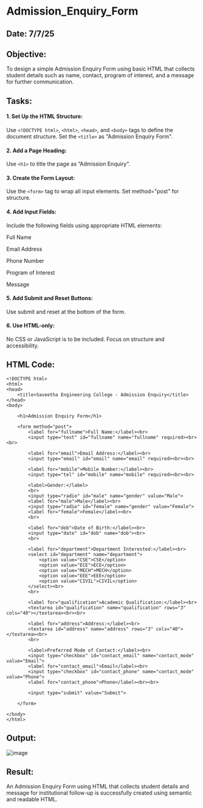 # Admission_Enquiry_Form
## Date: 7/7/25

## Objective:
To design a simple Admission Enquiry Form using basic HTML that collects student details such as name, contact, program of interest, and a message for further communication.

## Tasks:
#### 1. Set Up the HTML Structure:
Use ```<!DOCTYPE html>```, ```<html>```, ```<head>```, and ```<body>``` tags to define the document structure.
Set the ```<title>``` as "Admission Enquiry Form".

#### 2. Add a Page Heading:
Use ```<h1>``` to title the page as “Admission Enquiry”.

#### 3. Create the Form Layout:
Use the ```<form>``` tag to wrap all input elements. Set method="post" for structure.

#### 4. Add Input Fields:
Include the following fields using appropriate HTML elements:

Full Name

Email Address

Phone Number 

Program of Interest 

Message

#### 5. Add Submit and Reset Buttons:
Use submit and reset at the bottom of the form.

#### 6. Use HTML-only:
No CSS or JavaScript is to be included. Focus on structure and accessibility.

## HTML Code:
```
<!DOCTYPE html>
<html>
<head>
    <title>Saveetha Engineering College - Admission Enquiry</title>
</head>
<body>

    <h1>Admission Enquiry Form</h1>

    <form method="post">
        <label for="fullname">Full Name:</label><br>
        <input type="text" id="fullname" name="fullname" required><br><br>

        <label for="email">Email Address:</label><br>
        <input type="email" id="email" name="email" required><br><br>

        <label for="mobile">Mobile Number:</label><br>
        <input type="tel" id="mobile" name="mobile" required><br><br>

        <label>Gender:</label>
        <br>
        <input type="radio" id="male" name="gender" value="Male">
        <label for="male">Male</label><br>
        <input type="radio" id="female" name="gender" value="Female">
        <label for="female">Female</label><br>
        <br>

        <label for="dob">Date of Birth:</label><br>
        <input type="date" id="dob" name="dob"><br>
        <br>

        <label for="department">Department Interested:</label><br>
        <select id="department" name="department">
            <option value="CSE">CSE</option>
            <option value="ECE">ECE</option>
            <option value="MECH">MECH</option>
            <option value="EEE">EEE</option>
            <option value="CIVIL">CIVIL</option>
        </select><br>
        <br>

        <label for="qualification">Academic Qualification:</label><br>
        <textarea id="qualification" name="qualification" rows="3" cols="40"></textarea><br><br>

        <label for="address">Address:</label><br>
        <textarea id="address" name="address" rows="3" cols="40"></textarea><br>
        <br>

        <label>Preferred Mode of Contact:</label><br>
        <input type="checkbox" id="contact_email" name="contact_mode" value="Email">
        <label for="contact_email">Email</label><br>
        <input type="checkbox" id="contact_phone" name="contact_mode" value="Phone">
        <label for="contact_phone">Phone</label><br><br>

        <input type="submit" value="Submit">

    </form>

</body>
</html>
```

## Output:
![image](https://github.com/user-attachments/assets/e3bba2ab-3056-47a7-a050-605aedadf55e)


## Result:
An Admission Enquiry Form using HTML that collects student details and message for institutional follow-up is successfully created using semantic and readable HTML.
